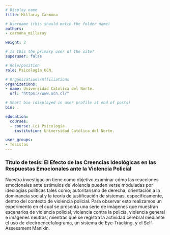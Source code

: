 ```yaml
---
# Display name
title: Millaray Carmona

# Username (this should match the folder name)
authors:
- carmona_millaray

weight: 2

# Is this the primary user of the site?
superuser: false

# Role/position
role: Psicología UCN.

# Organizations/Affiliations
organizations:
- name: Universidad Católica del Norte.
  url: "https://www.ucn.cl/"

# Short bio (displayed in user profile at end of posts)
bio: .

education:
  courses:
  - course: (c) Psicología
    institution: Universidad Católica del Norte.

user_groups:
- Tesistas
---
```


### Título de tesis: El Efecto de las Creencias Ideológicas en las Respuestas Emocionales ante la Violencia Policial

Nuestra investigación tiene como objetivo examinar cómo las reacciones emocionales ante estímulos de violencia pueden verse moduladas por ideologías políticas tales como; autoritarismo de derecha, orientación a la dominancia social y la teoría de justificación de sistemas, específicamente, dentro del contexto de violencia policial. Para observar esto realizamos un experimento en el cual se presenta una serie de imágenes que muestran escenarios de violencia policial, violencia contra la policía, violencia general e imágenes neutras, mientras que se registra la actividad cerebral mediante el uso de electroencefalograma, un sistema de Eye-Tracking, y el Self-Assessment Manikin.
